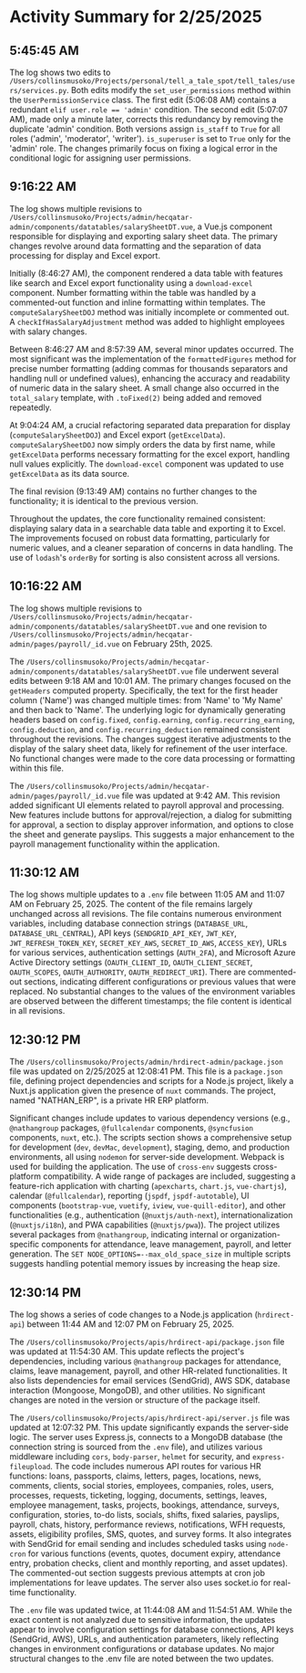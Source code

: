 # Activity Summary for 2/25/2025

## 5:45:45 AM
The log shows two edits to `/Users/collinsmusoko/Projects/personal/tell_a_tale_spot/tell_tales/users/services.py`.  Both edits modify the `set_user_permissions` method within the `UserPermissionService` class.  The first edit (5:06:08 AM) contains a redundant `elif user.role == 'admin'` condition. The second edit (5:07:07 AM), made only a minute later, corrects this redundancy by removing the duplicate 'admin' condition.  Both versions assign `is_staff` to `True` for all roles ('admin', 'moderator', 'writer').  `is_superuser` is set to `True` only for the 'admin' role.  The changes primarily focus on fixing a logical error in the conditional logic for assigning user permissions.


## 9:16:22 AM
The log shows multiple revisions to `/Users/collinsmusoko/Projects/admin/hecqatar-admin/components/datatables/salarySheetDT.vue`, a Vue.js component responsible for displaying and exporting salary sheet data.  The primary changes revolve around data formatting and the separation of data processing for display and Excel export.

Initially (8:46:27 AM), the component rendered a data table with features like search and Excel export functionality using a `download-excel` component.  Number formatting within the table was handled by a commented-out function and inline formatting within templates. The `computeSalarySheetDOJ` method was initially incomplete or commented out.  A `checkIfHasSalaryAdjustment` method was added to highlight employees with salary changes.


Between 8:46:27 AM and 8:57:39 AM, several minor updates occurred. The most significant was the implementation of the `formattedFigures` method for precise number formatting (adding commas for thousands separators and handling null or undefined values), enhancing the accuracy and readability of numeric data in the salary sheet. A small change also occurred in the `total_salary` template, with `.toFixed(2)` being added and removed repeatedly.

At 9:04:24 AM, a crucial refactoring separated data preparation for display (`computeSalarySheetDOJ`) and Excel export (`getExcelData`). `computeSalarySheetDOJ` now simply orders the data by first name, while `getExcelData` performs necessary formatting for the excel export, handling null values explicitly. The `download-excel` component was updated to use `getExcelData` as its data source.

The final revision (9:13:49 AM) contains no further changes to the functionality; it is identical to the previous version.

Throughout the updates, the core functionality remained consistent: displaying salary data in a searchable data table and exporting it to Excel.  The improvements focused on robust data formatting, particularly for numeric values, and a cleaner separation of concerns in data handling.  The use of `lodash`'s `orderBy` for sorting is also consistent across all versions.


## 10:16:22 AM
The log shows multiple revisions to `/Users/collinsmusoko/Projects/admin/hecqatar-admin/components/datatables/salarySheetDT.vue` and one revision to `/Users/collinsmusoko/Projects/admin/hecqatar-admin/pages/payroll/_id.vue` on February 25th, 2025.

The `/Users/collinsmusoko/Projects/admin/hecqatar-admin/components/datatables/salarySheetDT.vue` file underwent several edits between 9:18 AM and 10:01 AM.  The primary changes focused on the `getHeaders` computed property.  Specifically, the text for the first header column ('Name') was changed multiple times: from 'Name' to 'My Name' and then back to 'Name'. The underlying logic for dynamically generating headers based on `config.fixed`, `config.earning`, `config.recurring_earning`, `config.deduction`, and `config.recurring_deduction` remained consistent throughout the revisions.  The changes suggest iterative adjustments to the display of the salary sheet data, likely for refinement of the user interface.  No functional changes were made to the core data processing or formatting within this file.

The `/Users/collinsmusoko/Projects/admin/hecqatar-admin/pages/payroll/_id.vue` file was updated at 9:42 AM.  This revision added significant UI elements related to payroll approval and processing.  New features include buttons for approval/rejection, a dialog for submitting for approval, a section to display approver information, and options to close the sheet and generate payslips.  This suggests a major enhancement to the payroll management functionality within the application.


## 11:30:12 AM
The log shows multiple updates to a `.env` file between 11:05 AM and 11:07 AM on February 25, 2025.  The content of the file remains largely unchanged across all revisions. The file contains numerous environment variables, including database connection strings (`DATABASE_URL`, `DATABASE_URL_CENTRAL`), API keys (`SENDGRID_API_KEY`, `JWT_KEY`, `JWT_REFRESH_TOKEN_KEY`, `SECRET_KEY_AWS`, `SECRET_ID_AWS`, `ACCESS_KEY`), URLs for various services, authentication settings (`AUTH_2FA`), and Microsoft Azure Active Directory settings (`OAUTH_CLIENT_ID`, `OAUTH_CLIENT_SECRET`, `OAUTH_SCOPES`, `OAUTH_AUTHORITY`, `OAUTH_REDIRECT_URI`).  There are commented-out sections, indicating different configurations or previous values that were replaced.  No substantial changes to the values of the environment variables are observed between the different timestamps; the file content is identical in all revisions.


## 12:30:12 PM
The `/Users/collinsmusoko/Projects/admin/hrdirect-admin/package.json` file was updated on 2/25/2025 at 12:08:41 PM.  This file is a `package.json` file, defining project dependencies and scripts for a Node.js project, likely a Nuxt.js application given the presence of `nuxt` commands.  The project, named "NATHAN_ERP", is a private HR ERP platform.

Significant changes include updates to various dependency versions (e.g.,  `@nathangroup` packages,  `@fullcalendar` components, `@syncfusion` components,  `nuxt`, etc.). The scripts section shows a comprehensive setup for development (`dev`, `devMac`, `development`), staging, demo, and production environments, all using `nodemon` for server-side development.  Webpack is used for building the application. The use of `cross-env` suggests cross-platform compatibility.  A wide range of packages are included, suggesting a feature-rich application with charting (`apexcharts`, `chart.js`, `vue-chartjs`), calendar (`@fullcalendar`), reporting (`jspdf`, `jspdf-autotable`), UI components (`bootstrap-vue`, `vuetify`, `iview`, `vue-quill-editor`), and other functionalities (e.g., authentication (`@nuxtjs/auth-next`), internationalization (`@nuxtjs/i18n`), and PWA capabilities (`@nuxtjs/pwa`)). The project utilizes several packages from `@nathangroup`, indicating internal or organization-specific components for attendance, leave management, payroll, and letter generation.  The `SET NODE_OPTIONS=--max_old_space_size` in multiple scripts suggests handling potential memory issues by increasing the heap size.


## 12:30:14 PM
The log shows a series of code changes to a Node.js application (`hrdirect-api`) between 11:44 AM and 12:07 PM on February 25, 2025.

The `/Users/collinsmusoko/Projects/apis/hrdirect-api/package.json` file was updated at 11:54:30 AM. This update reflects the project's dependencies, including various `@nathangroup` packages for attendance, claims, leave management, payroll, and other HR-related functionalities.  It also lists dependencies for email services (SendGrid), AWS SDK, database interaction (Mongoose, MongoDB), and other utilities.  No significant changes are noted in the version or structure of the package itself.


The `/Users/collinsmusoko/Projects/apis/hrdirect-api/server.js` file was updated at 12:07:32 PM. This update significantly expands the server-side logic.  The server uses Express.js, connects to a MongoDB database (the connection string is sourced from the `.env` file), and utilizes various middleware including `cors`, `body-parser`, `helmet` for security, and `express-fileupload`.  The code includes numerous API routes for various HR functions: loans, passports, claims, letters, pages, locations, news, comments, clients, social stories, employees, companies, roles, users, processes, requests, ticketing, logging, documents, settings, leaves, employee management, tasks, projects, bookings, attendance, surveys, configuration, stories, to-do lists, socials, shifts, fixed salaries, payslips, payroll, chats, history, performance reviews, notifications, WFH requests, assets, eligibility profiles, SMS, quotes, and survey forms.  It also integrates with SendGrid for email sending and includes scheduled tasks using `node-cron` for various functions (events, quotes, document expiry, attendance entry, probation checks, client and monthly reporting, and asset updates). The commented-out section suggests previous attempts at cron job implementations for leave updates.  The server also uses socket.io for real-time functionality.

The `.env` file was updated twice, at 11:44:08 AM and 11:54:51 AM.  While the exact content is not analyzed due to sensitive information, the updates appear to involve configuration settings for database connections, API keys (SendGrid, AWS), URLs, and authentication parameters, likely reflecting changes in environment configurations or database updates.  No major structural changes to the .env file are noted between the two updates.
